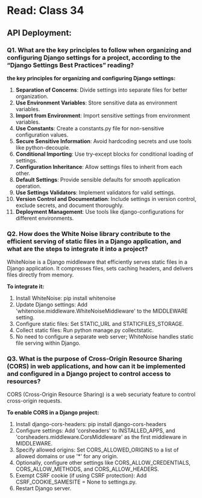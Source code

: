 # Read: Class 34

## API Deployment:

### Q1. What are the key principles to follow when organizing and configuring Django settings for a project, according to the “Django Settings Best Practices” reading?

**the key principles for organizing and configuring Django settings:**

1. **Separation of Concerns**: Divide settings into separate files for better organization.
2. **Use Environment Variables**: Store sensitive data as environment variables.
3. **Import from Environment**: Import sensitive settings from environment variables.
4. **Use Constants**: Create a constants.py file for non-sensitive configuration values.
5. **Secure Sensitive Information**: Avoid hardcoding secrets and use tools like python-decouple.
6. **Conditional Importing**: Use try-except blocks for conditional loading of settings.
7. **Configuration Inheritance**: Allow settings files to inherit from each other.
8. **Default Settings**: Provide sensible defaults for smooth application operation.
9. **Use Settings Validators**: Implement validators for valid settings.
10. **Version Control and Documentation**: Include settings in version control, exclude secrets, and document thoroughly.
11. **Deployment Management**: Use tools like django-configurations for different environments.

### Q2. How does the White Noise library contribute to the efficient serving of static files in a Django application, and what are the steps to integrate it into a project?

WhiteNoise is a Django middleware that efficiently serves static files in a Django application. It compresses files, sets caching headers, and delivers files directly from memory.

**To integrate it:**


1. Install WhiteNoise: pip install whitenoise
2. Update Django settings: Add 'whitenoise.middleware.WhiteNoiseMiddleware' to the MIDDLEWARE setting.
3. Configure static files: Set STATIC_URL and STATICFILES_STORAGE.
4. Collect static files: Run python manage.py collectstatic.
5. No need to configure a separate web server; WhiteNoise handles static file serving within Django.

### Q3. What is the purpose of Cross-Origin Resource Sharing (CORS) in web applications, and how can it be implemented and configured in a Django project to control access to resources?

CORS (Cross-Origin Resource Sharing) is a web securiaty feature to control cross-origin requests. 

**To enable CORS in a Django project:**

1. Install django-cors-headers: pip install django-cors-headers
2. Configure settings: Add 'corsheaders' to INSTALLED_APPS, and 'corsheaders.middleware.CorsMiddleware' as the first middleware in MIDDLEWARE.
3. Specify allowed origins: Set CORS_ALLOWED_ORIGINS to a list of allowed domains or use '*' for any origin.
4. Optionally, configure other settings like CORS_ALLOW_CREDENTIALS, CORS_ALLOW_METHODS, and CORS_ALLOW_HEADERS.
5. Exempt CSRF cookie (if using CSRF protection): Add CSRF_COOKIE_SAMESITE = None to settings.py.
6. Restart Django server.
